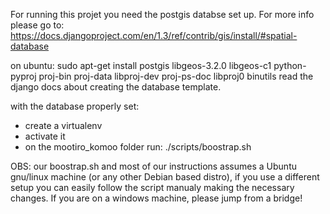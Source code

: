 For running this projet you need the postgis databse set up.
For more info please go to:
https://docs.djangoproject.com/en/1.3/ref/contrib/gis/install/#spatial-database

on ubuntu:
sudo apt-get install postgis libgeos-3.2.0 libgeos-c1 python-pyproj proj-bin proj-data libproj-dev proj-ps-doc libproj0 binutils
read the django docs about creating the database template.

with the database properly set:

- create a virtualenv
- activate it
- on the mootiro_komoo folder run: ./scripts/boostrap.sh

OBS: our boostrap.sh and most of our instructions assumes a Ubuntu gnu/linux
machine (or any other Debian based distro), if you use a different setup
you can easily follow the script manualy making the necessary changes.
If you are on a windows machine, please jump from a bridge!
